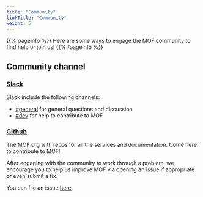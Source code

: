 ```yaml
---
title: "Community"
linkTitle: "Community"
weight: 5
---
```


{{% pageinfo %}}
Here are some ways to engage the MOF community to find help or join us!
{{% /pageinfo %}}

## Community channel
### [Slack]()
Slack include the following channels:

- [#general]() for general questions and discussion
- [#dev]() for help to contribute to MOF

### [Github]()
The MOF org with repos for all the services and documentation. Come here to contribute to MOF!

After engaging with the community to work through a problem, we encourage you to help us improve MOF via opening an issue if appropriate or even submit a fix.

You can file an issue [here](https://github.com/pointgoal/mof/issues).
